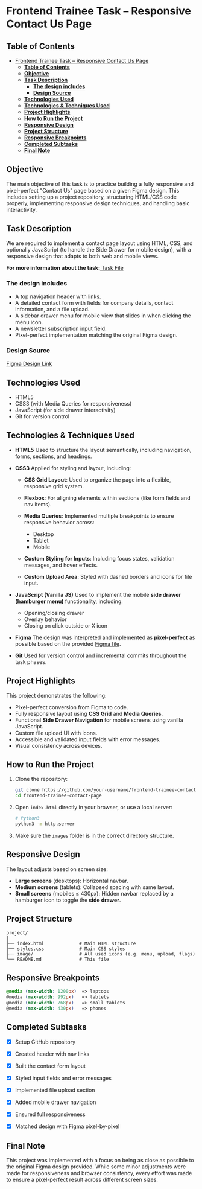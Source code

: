 # Frontend Trainee Task – Responsive Contact Us Page

## **Table of Contents**

- [Frontend Trainee Task – Responsive Contact Us Page](#frontend-trainee-task--responsive-contact-us-page)
  - [**Table of Contents**](#table-of-contents)
  - [**Objective**](#objective)
  - [**Task Description**](#task-description)
    - [**The design includes**](#the-design-includes)
    - [**Design Source**](#design-source)
  - [**Technologies Used**](#technologies-used)
  - [**Technologies \& Techniques Used**](#technologies--techniques-used)
  - [**Project Highlights**](#project-highlights)
  - [**How to Run the Project**](#how-to-run-the-project)
  - [**Responsive Design**](#responsive-design)
  - [**Project Structure**](#project-structure)
  - [**Responsive Breakpoints**](#responsive-breakpoints)
  - [**Completed Subtasks**](#completed-subtasks)
  - [**Final Note**](#final-note)

## </a>**Objective**
The main objective of this task is to practice building a fully responsive and pixel-perfect "Contact Us" page based on a given Figma design. This includes setting up a project repository, structuring HTML/CSS code properly, implementing responsive design techniques, and handling basic interactivity.

## </a>**Task Description**
We are required to implement a contact page layout using HTML, CSS, and optionally JavaScript (to handle the Side Drawer for mobile design), with a responsive design that adapts to both web and mobile views.

<span><strong>For more information about the task:</strong><a href="FE Trainee First Task.pdf"> Task File</a></span>

### </a>**The design includes**
<ul>
    <li>A top navigation header with links.</li>
    <li>A detailed contact form with fields for company details, contact information, and a file upload.</li>
    <li>A sidebar drawer menu for mobile view that slides in when clicking the menu icon.</li>
    <li>A newsletter subscription input field.</li>
    <li>Pixel-perfect implementation matching the original Figma design.</li>
</ul>

### </a>**Design Source**
[Figma Design Link](https://www.figma.com/design/OM5tJ8OWH102HaB4qcm7JL/Application-Form--Community-?node-id=0-1&p=f&t=clWf3BCAkk81SWFd-0)

## **Technologies Used**
<ul>
    <li>HTML5</li>
    <li>CSS3 (with Media Queries for responsiveness)</li>
    <li>JavaScript (for side drawer interactivity)</li>
    <li>Git for version control</li>
</ul>

## **Technologies & Techniques Used**

* **HTML5**
  Used to structure the layout semantically, including navigation, forms, sections, and headings.

* **CSS3**
  Applied for styling and layout, including:

  * **CSS Grid Layout**: Used to organize the page into a flexible, responsive grid system.
  * **Flexbox**: For aligning elements within sections (like form fields and nav items).
  * **Media Queries**: Implemented multiple breakpoints to ensure responsive behavior across:

    * Desktop
    * Tablet
    * Mobile
  * **Custom Styling for Inputs**: Including focus states, validation messages, and hover effects.
  * **Custom Upload Area**: Styled with dashed borders and icons for file input.

* **JavaScript (Vanilla JS)**
  Used to implement the mobile **side drawer (hamburger menu)** functionality, including:

  * Opening/closing drawer
  * Overlay behavior
  * Closing on click outside or X icon

* **Figma**
  The design was interpreted and implemented as **pixel-perfect** as possible based on the provided [Figma file](https://www.figma.com/design/OM5tJ8OWH102HaB4qcm7JL/Application-Form--Community-?node-id=0-1&p=f&t=clWf3BCAkk81SWFd-0).

* **Git**
  Used for version control and incremental commits throughout the task phases.

## **Project Highlights**

This project demonstrates the following:

* Pixel-perfect conversion from Figma to code.
* Fully responsive layout using **CSS Grid** and **Media Queries**.
* Functional **Side Drawer Navigation** for mobile screens using vanilla JavaScript.
* Custom file upload UI with icons.
* Accessible and validated input fields with error messages.
* Visual consistency across devices.

## **How to Run the Project**

1. Clone the repository:

   ```bash
   git clone https://github.com/your-username/frontend-trainee-contact-page.git
   cd frontend-trainee-contact-page
   ```

2. Open `index.html` directly in your browser, or use a local server:

   ```bash
   # Python3
   python3 -m http.server
   ```

3. Make sure the `images` folder is in the correct directory structure.

## **Responsive Design**

The layout adjusts based on screen size:

* **Large screens** (desktops): Horizontal navbar.
* **Medium screens** (tablets): Collapsed spacing with same layout.
* **Small screens** (mobiles ≤ 430px): Hidden navbar replaced by a hamburger icon to toggle the **side drawer**.

## **Project Structure**

```
project/
│
├── index.html             # Main HTML structure
├── styles.css             # Main CSS styles
├── image/                 # All used icons (e.g. menu, upload, flags)
└── README.md              # This file
```

## **Responsive Breakpoints**

```css
@media (max-width: 1200px)  => laptops
@media (max-width: 992px)   => tablets
@media (max-width: 768px)   => small tablets
@media (max-width: 430px)   => phones
```

## **Completed Subtasks**

* [x] Setup GitHub repository
* [x] Created header with nav links
* [x] Built the contact form layout
* [x] Styled input fields and error messages
* [x] Implemented file upload section
* [x] Added mobile drawer navigation
* [x] Ensured full responsiveness
* [x] Matched design with Figma pixel-by-pixel


## **Final Note**

This project was implemented with a focus on being as close as possible to the original Figma design provided. While some minor adjustments were made for responsiveness and browser consistency, every effort was made to ensure a pixel-perfect result across different screen sizes.